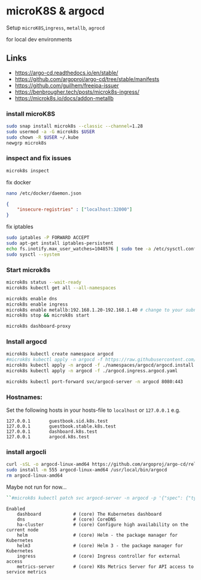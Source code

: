 # microK8S & argocd

Setup ```microK8S```,```ingress```, ```metallb```, ```agrocd```

for local dev environments

## Links
 - https://argo-cd.readthedocs.io/en/stable/
 - https://github.com/argoproj/argo-cd/tree/stable/manifests
 - https://github.com/guilhem/freeipa-issuer
 - https://benbrougher.tech/posts/microk8s-ingress/
 - https://microk8s.io/docs/addon-metallb


### install microK8S
```bash
sudo snap install microk8s --classic --channel=1.28
sudo usermod -a -G microk8s $USER
sudo chown -R $USER ~/.kube
newgrp microk8s
```

### inspect and fix issues
```bash
microk8s inspect
```

fix docker
```bash
nano /etc/docker/daemon.json
```

```json
{
    "insecure-registries" : ["localhost:32000"] 
}
```

fix iptables
```bash
sudo iptables -P FORWARD ACCEPT 
sudo apt-get install iptables-persistent
echo fs.inotify.max_user_watches=1048576 | sudo tee -a /etc/sysctl.conf
sudo sysctl --system
```

### Start microk8s
```bash
microk8s status --wait-ready
microk8s kubectl get all --all-namespaces

microk8s enable dns
microk8s enable ingress
microk8s enable metallb:192.168.1.20-192.168.1.40 # change to your subnet
microk8s stop && microk8s start

microk8s dashboard-proxy
```

### Install argocd
```bash
microk8s kubectl create namespace argocd
#microk8s kubectl apply -n argocd -f https://raw.githubusercontent.com/argoproj/argo-cd/stable/manifests/install.yaml
microk8s kubectl apply -n argocd -f ./namespaces/argocd/argocd.install.argocd.yaml
microk8s kubectl apply -n argocd -f ./argocd.ingress.argocd.yaml

microk8s kubectl port-forward svc/argocd-server -n argocd 8080:443
```

### Hostnames:
Set the following hosts in your hosts-file to ```localhost``` or ```127.0.0.1```
e.g.
```/etc/hosts
127.0.0.1       guestbook.sid.k8s.test
127.0.0.1       guestbook.stable.k8s.test
127.0.0.1       dashboard.k8s.test
127.0.0.1       argocd.k8s.test
```

### install argocli
```bash
curl -sSL -o argocd-linux-amd64 https://github.com/argoproj/argo-cd/releases/latest/download/argocd-linux-amd64
sudo install -m 555 argocd-linux-amd64 /usr/local/bin/argocd
rm argocd-linux-amd64
```

Maybe not run for now...
```bash
``#microk8s kubectl patch svc argocd-server -n argocd -p '{"spec": {"type": "LoadBalancer"}}'
```

```bash/microk8s status 
Enabled
    dashboard            # (core) The Kubernetes dashboard
    dns                  # (core) CoreDNS
    ha-cluster           # (core) Configure high availability on the current node
    helm                 # (core) Helm - the package manager for Kubernetes
    helm3                # (core) Helm 3 - the package manager for Kubernetes
    ingress              # (core) Ingress controller for external access
    metrics-server       # (core) K8s Metrics Server for API access to service metrics
```